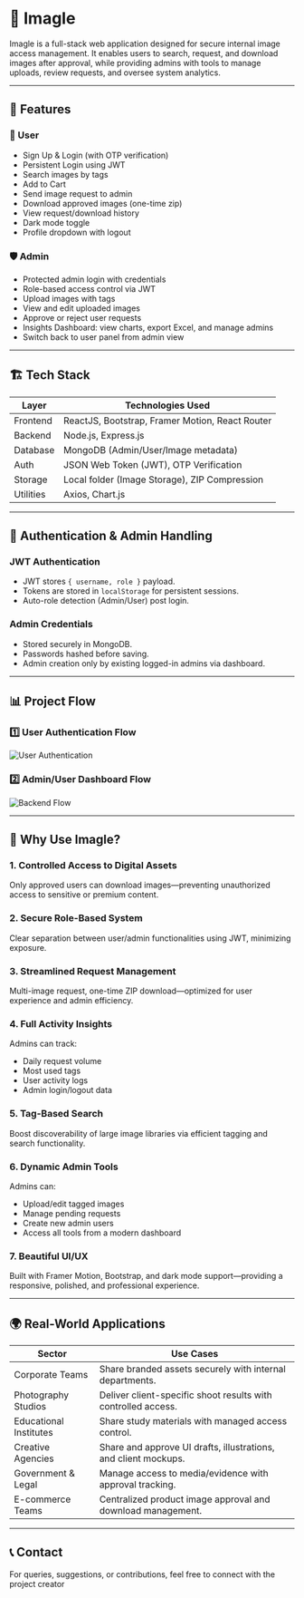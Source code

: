 # 📸 Imagle

Imagle is a full-stack web application designed for secure internal image access management. It enables users to search, request, and download images after approval, while providing admins with tools to manage uploads, review requests, and oversee system analytics.

---

## 🧩 Features

### 👤 User
- Sign Up & Login (with OTP verification)
- Persistent Login using JWT
- Search images by tags
- Add to Cart
- Send image request to admin
- Download approved images (one-time zip)
- View request/download history
- Dark mode toggle
- Profile dropdown with logout

### 🛡️ Admin
- Protected admin login with credentials
- Role-based access control via JWT
- Upload images with tags
- View and edit uploaded images
- Approve or reject user requests
- Insights Dashboard: view charts, export Excel, and manage admins
- Switch back to user panel from admin view

---

## 🏗️ Tech Stack

| Layer       | Technologies Used                                           |
|------------|-------------------------------------------------------------|
| Frontend   | ReactJS, Bootstrap, Framer Motion, React Router             |
| Backend    | Node.js, Express.js                                         |
| Database   | MongoDB (Admin/User/Image metadata)                         |
| Auth       | JSON Web Token (JWT), OTP Verification                      |
| Storage    | Local folder (Image Storage), ZIP Compression               |
| Utilities  | Axios, Chart.js                                             |

---

## 🔐 Authentication & Admin Handling

### JWT Authentication
- JWT stores `{ username, role }` payload.
- Tokens are stored in `localStorage` for persistent sessions.
- Auto-role detection (Admin/User) post login.

### Admin Credentials
- Stored securely in MongoDB.
- Passwords hashed before saving.
- Admin creation only by existing logged-in admins via dashboard.

---

## 📊 Project Flow

### 1️⃣ User Authentication Flow

![User Authentication](./User%20Authentication.drawio.png)

### 2️⃣ Admin/User Dashboard Flow

![Backend Flow](./User_Admin%20Identification%20and%20Backend.drawio.png)

---

## 💎 Why Use Imagle?

### 1. Controlled Access to Digital Assets
Only approved users can download images—preventing unauthorized access to sensitive or premium content.

### 2. Secure Role-Based System
Clear separation between user/admin functionalities using JWT, minimizing exposure.

### 3. Streamlined Request Management
Multi-image request, one-time ZIP download—optimized for user experience and admin efficiency.

### 4. Full Activity Insights
Admins can track:
- Daily request volume
- Most used tags
- User activity logs
- Admin login/logout data

### 5. Tag-Based Search
Boost discoverability of large image libraries via efficient tagging and search functionality.

### 6. Dynamic Admin Tools
Admins can:
- Upload/edit tagged images
- Manage pending requests
- Create new admin users
- Access all tools from a modern dashboard

### 7. Beautiful UI/UX
Built with Framer Motion, Bootstrap, and dark mode support—providing a responsive, polished, and professional experience.

---

## 🌍 Real-World Applications

| Sector               | Use Cases                                                                 |
|----------------------|---------------------------------------------------------------------------|
| Corporate Teams       | Share branded assets securely with internal departments.                 |
| Photography Studios   | Deliver client-specific shoot results with controlled access.            |
| Educational Institutes| Share study materials with managed access control.                       |
| Creative Agencies     | Share and approve UI drafts, illustrations, and client mockups.          |
| Government & Legal    | Manage access to media/evidence with approval tracking.                  |
| E-commerce Teams      | Centralized product image approval and download management.              |

---

## 📞 Contact
For queries, suggestions, or contributions, feel free to connect with the project creator